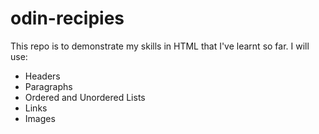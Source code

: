 # odin-recipies

This repo is to demonstrate my skills in HTML that I've learnt so far.
I will use:
- Headers
- Paragraphs
- Ordered and Unordered Lists
- Links
- Images